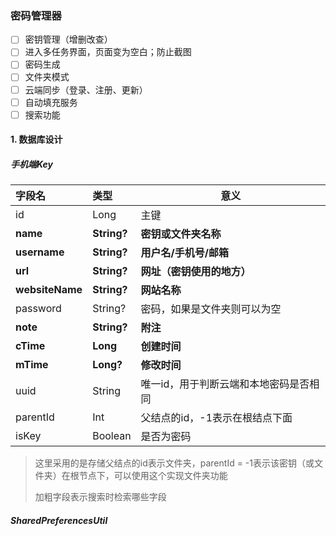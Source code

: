 ### 密码管理器

- [ ] 密钥管理（增删改查）
- [ ] 进入多任务界面，页面变为空白；防止截图
- [ ] 密码生成
- [ ] 文件夹模式
- [ ] 云端同步（登录、注册、更新）
- [ ] 自动填充服务
- [ ] 搜索功能
 
#### 1. 数据库设计

##### 手机端Key

| 字段名          | 类型        | 意义                                   |
| :-------------- | :---------- | -------------------------------------- |
| id              | Long        | 主键                                   |
| **name**        | **String?** | **密钥或文件夹名称**                   |
| **username**    | **String?** | **用户名/手机号/邮箱**                 |
| **url**         | **String?** | **网址（密钥使用的地方）**             |
| **websiteName** | **String?** | **网站名称**                           |
| password        | String?     | 密码，如果是文件夹则可以为空           |
| **note**        | **String?** | **附注**                               |
| **cTime**       | **Long**    | **创建时间**                           |
| **mTime**       | **Long?**   | **修改时间**                           |
| uuid            | String      | 唯一id，用于判断云端和本地密码是否相同 |
| parentId        | Int         | 父结点的id，-1表示在根结点下面         |
| isKey           | Boolean     | 是否为密码                             |

> 这里采用的是存储父结点的id表示文件夹，parentId = -1表示该密钥（或文件夹）在根节点下，可以使用这个实现文件夹功能
>
> 加粗字段表示搜索时检索哪些字段

##### SharedPreferencesUtil 